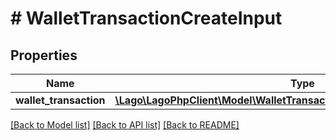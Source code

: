 # # WalletTransactionCreateInput

## Properties

Name | Type | Description | Notes
------------ | ------------- | ------------- | -------------
**wallet_transaction** | [**\Lago\LagoPhpClient\Model\WalletTransactionCreateInputWalletTransaction**](WalletTransactionCreateInputWalletTransaction.md) |  |

[[Back to Model list]](../../README.md#models) [[Back to API list]](../../README.md#endpoints) [[Back to README]](../../README.md)
